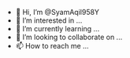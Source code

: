 - 👋 Hi, I’m @SyamAqil958Y
- 👀 I’m interested in ...
- 🌱 I’m currently learning ...
- 💞️ I’m looking to collaborate on ...
- 📫 How to reach me ...

<!---
SyamAqil958Y/SyamAqil958Y is a ✨ special ✨ repository because its `README.md` (this file) appears on your GitHub profile.
You can click the Preview link to take a look at your changes.
--->
